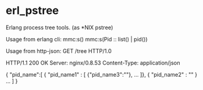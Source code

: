 erl_pstree
==========

Erlang process tree tools. (as *NIX pstree)

Usage from erlang cli:
  mmc:s() 
  mmc:s(Pid :: list() | pid())

Usage from http-json:
GET /tree HTTP/1.0

HTTP/1.1 200 OK
Server: nginx/0.8.53
Content-Type: application/json

{
  "pid_name":[
    { "pid_name1" : [ {"pid_name3":""}, ... ]},
    { "pid_name2" : "" }
    ...
  ]
}


